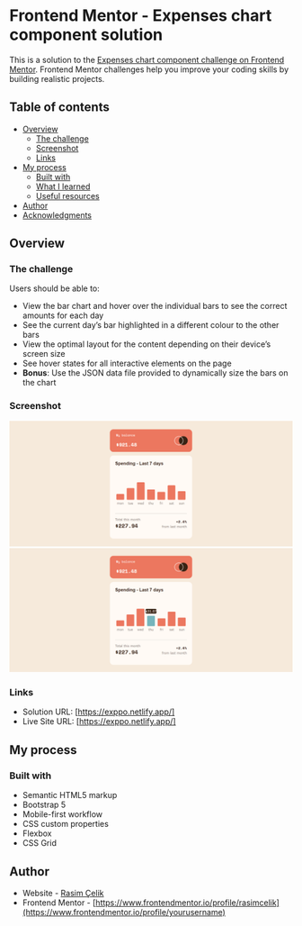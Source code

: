 # Frontend Mentor - Expenses chart component solution

This is a solution to the [Expenses chart component challenge on Frontend Mentor](https://www.frontendmentor.io/challenges/expenses-chart-component-e7yJBUdjwt). Frontend Mentor challenges help you improve your coding skills by building realistic projects.

## Table of contents

- [Overview](#overview)
  - [The challenge](#the-challenge)
  - [Screenshot](#screenshot)
  - [Links](#links)
- [My process](#my-process)
  - [Built with](#built-with)
  - [What I learned](#what-i-learned)
  - [Useful resources](#useful-resources)
- [Author](#author)
- [Acknowledgments](#acknowledgments)

## Overview

### The challenge

Users should be able to:

- View the bar chart and hover over the individual bars to see the correct amounts for each day
- See the current day’s bar highlighted in a different colour to the other bars
- View the optimal layout for the content depending on their device’s screen size
- See hover states for all interactive elements on the page
- **Bonus**: Use the JSON data file provided to dynamically size the bars on the chart

### Screenshot

![Screenshot1](/images/ss1.png)
![Screenshot2](/images/ss2.png)

### Links

- Solution URL: [https://exppo.netlify.app/]
- Live Site URL: [https://exppo.netlify.app/]

## My process

### Built with

- Semantic HTML5 markup
- Bootstrap 5
- Mobile-first workflow
- CSS custom properties
- Flexbox
- CSS Grid

## Author

- Website - [Rasim Çelik](https://www.your-site.com)
- Frontend Mentor - [https://www.frontendmentor.io/profile/rasimcelik](https://www.frontendmentor.io/profile/yourusername)
